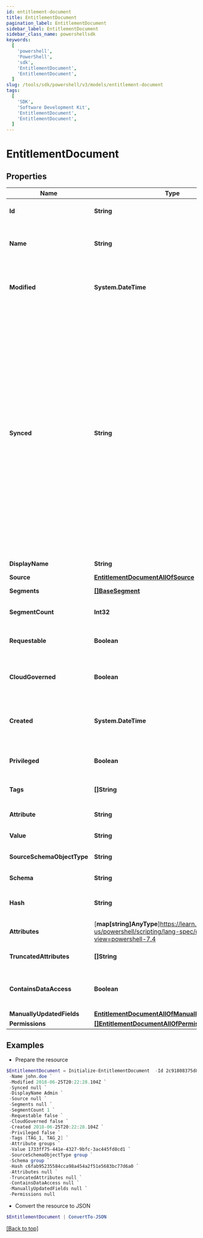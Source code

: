 ```yaml
---
id: entitlement-document
title: EntitlementDocument
pagination_label: EntitlementDocument
sidebar_label: EntitlementDocument
sidebar_class_name: powershellsdk
keywords:
  [
    'powershell',
    'PowerShell',
    'sdk',
    'EntitlementDocument',
    'EntitlementDocument',
  ]
slug: /tools/sdk/powershell/v3/models/entitlement-document
tags:
  [
    'SDK',
    'Software Development Kit',
    'EntitlementDocument',
    'EntitlementDocument',
  ]
---
```


# EntitlementDocument

## Properties

| Name | Type | Description | Notes |
| --- | --- | --- | --- |
| **Id** | **String** | ID of the referenced object. | [required] |
| **Name** | **String** | The human readable name of the referenced object. | [required] |
| **Modified** | **System.DateTime** | ISO-8601 date-time referring to the time when the object was last modified. | [optional] |
| **Synced** | **String** | ISO-8601 date-time referring to the date-time when object was queued to be synced into search database for use in the search API. This date-time changes anytime there is an update to the object, which triggers a synchronization event being sent to the search database. There may be some delay between the `synced` time and the time when the updated data is actually available in the search API. | [optional] |
| **DisplayName** | **String** | Entitlement's display name. | [optional] |
| **Source** | [**EntitlementDocumentAllOfSource**](entitlement-document-all-of-source) |  | [optional] |
| **Segments** | [**[]BaseSegment**](base-segment) | Segments with the entitlement. | [optional] |
| **SegmentCount** | **Int32** | Number of segments with the role. | [optional] |
| **Requestable** | **Boolean** | Indicates whether the entitlement is requestable. | [optional] [default to $false] |
| **CloudGoverned** | **Boolean** | Indicates whether the entitlement is cloud governed. | [optional] [default to $false] |
| **Created** | **System.DateTime** | ISO-8601 date-time referring to the time when the object was created. | [optional] |
| **Privileged** | **Boolean** | Indicates whether the entitlement is privileged. | [optional] [default to $false] |
| **Tags** | **[]String** | Tags that have been applied to the object. | [optional] |
| **Attribute** | **String** | Attribute information for the entitlement. | [optional] |
| **Value** | **String** | Value of the entitlement. | [optional] |
| **SourceSchemaObjectType** | **String** | Source schema object type of the entitlement. | [optional] |
| **Schema** | **String** | Schema type of the entitlement. | [optional] |
| **Hash** | **String** | Read-only calculated hash value of an entitlement. | [optional] |
| **Attributes** | [**map[string]AnyType**]https://learn.microsoft.com/en-us/powershell/scripting/lang-spec/chapter-04?view=powershell-7.4 | Attributes of the entitlement. | [optional] |
| **TruncatedAttributes** | **[]String** | Truncated attributes of the entitlement. | [optional] |
| **ContainsDataAccess** | **Boolean** | Indicates whether the entitlement contains data access. | [optional] [default to $false] |
| **ManuallyUpdatedFields** | [**EntitlementDocumentAllOfManuallyUpdatedFields**](entitlement-document-all-of-manually-updated-fields) |  | [optional] |
| **Permissions** | [**[]EntitlementDocumentAllOfPermissions**](entitlement-document-all-of-permissions) |  | [optional] |

## Examples

- Prepare the resource

```powershell
$EntitlementDocument = Initialize-EntitlementDocument  -Id 2c91808375d8e80a0175e1f88a575222 `
 -Name john.doe `
 -Modified 2018-06-25T20:22:28.104Z `
 -Synced null `
 -DisplayName Admin `
 -Source null `
 -Segments null `
 -SegmentCount 1 `
 -Requestable false `
 -CloudGoverned false `
 -Created 2018-06-25T20:22:28.104Z `
 -Privileged false `
 -Tags [TAG_1, TAG_2] `
 -Attribute groups `
 -Value 1733ff75-441e-4327-9bfc-3ac445fd8cd1 `
 -SourceSchemaObjectType group `
 -Schema group `
 -Hash c6fab95235584cca98a454a2f51e5683bc77d6a0 `
 -Attributes null `
 -TruncatedAttributes null `
 -ContainsDataAccess null `
 -ManuallyUpdatedFields null `
 -Permissions null
```

- Convert the resource to JSON

```powershell
$EntitlementDocument | ConvertTo-JSON
```

[[Back to top]](#)
